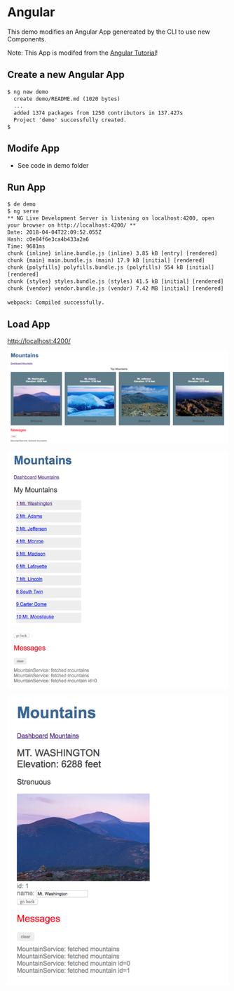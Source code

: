 # Angular
This demo modifies an Angular App genereated by the CLI to use new Components.

Note: This App is modifed from the [Angular Tutorial](https://angular.io/tutorial/)!

## Create a new Angular App
```
$ ng new demo
  create demo/README.md (1020 bytes)
  ...
  added 1374 packages from 1250 contributors in 137.427s
  Project 'demo' successfully created.
$ 
```

## Modife App
+ See code in demo folder

## Run App
```
$ de demo
$ ng serve
** NG Live Development Server is listening on localhost:4200, open your browser on http://localhost:4200/ **
Date: 2018-04-04T22:09:52.055Z                                                          
Hash: c0e84f6e3ca4b433a2a6
Time: 9681ms
chunk {inline} inline.bundle.js (inline) 3.85 kB [entry] [rendered]
chunk {main} main.bundle.js (main) 17.9 kB [initial] [rendered]
chunk {polyfills} polyfills.bundle.js (polyfills) 554 kB [initial] [rendered]
chunk {styles} styles.bundle.js (styles) 41.5 kB [initial] [rendered]
chunk {vendor} vendor.bundle.js (vendor) 7.42 MB [initial] [rendered]

webpack: Compiled successfully.
```

## Load App
[http://localhost:4200/](http://localhost:4200/)


![Dashboard](img/img_1.png?raw=true "Dashboard")


![Mountains](img/img_2.png?raw=true "Mountains")


![Mountain](img/img_3.png?raw=true "Mountain")
